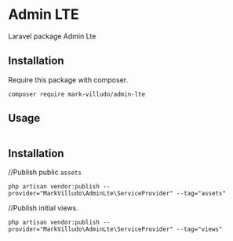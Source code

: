 # Admin LTE
Laravel package Admin Lte

## Installation

Require this package with composer.

```shell
composer require mark-villudo/admin-lte
```


## Usage
```

```

## Installation

//Publish public ``assets``

```
php artisan vendor:publish --provider="MarkVilludo\AdminLte\ServiceProvider" --tag="assets"
```

//Publish initial views.
```
php artisan vendor:publish --provider="MarkVilludo\AdminLte\ServiceProvider" --tag="views"
```

